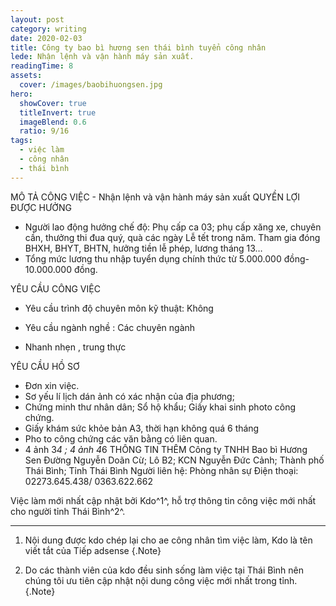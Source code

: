 ```yaml
---
layout: post
category: writing
date: 2020-02-03
title: Công ty bao bì hương sen thái bình tuyển công nhân
lede: Nhận lệnh và vận hành máy sản xuất.
readingTime: 8
assets:
  cover: /images/baobihuongsen.jpg
hero:
  showCover: true
  titleInvert: true
  imageBlend: 0.6
  ratio: 9/16
tags:
  - việc làm
  - công nhân
  - thái bình
---
```

<Media ratio="708/1500" image="/images/baobihuongsen.jpg" />
MÔ TẢ CÔNG VIỆC
- Nhận lệnh và vận hành máy sản xuất
QUYỀN LỢI ĐƯỢC HƯỞNG

- Người lao động hưởng chế độ: Phụ cấp ca 03; phụ cấp xăng xe, chuyên cần, thưởng thi đua quý, quà các ngày Lễ tết trong năm. Tham gia đóng BHXH, BHYT, BHTN, hưởng tiền lễ phép, lương tháng 13…
- Tổng mức lương thu nhập tuyển dụng chính thức từ 5.000.000 đồng- 10.000.000 đồng.



YÊU CẦU CÔNG VIỆC

- Yêu cầu trình độ chuyên môn kỹ thuật:  Không
- Yêu cầu ngành nghề : Các chuyên ngành

- Nhanh nhẹn , trung thực

YÊU CẦU HỒ SƠ

- Đơn xin việc.
- Sơ yếu lí lịch dán ảnh có xác nhận của địa phương;
- Chứng minh thư nhân dân; Sổ hộ khẩu; Giấy khai sinh photo công chứng.
- Giấy khám sức khỏe bản A3, thời hạn không quá 6 tháng
- Pho to công chứng các văn bằng có liên quan.
- 4 ảnh 3*4 ; 4 ảnh 4*6
THÔNG TIN THÊM
Công ty TNHH Bao bì Hương Sen
Đường Nguyễn Doãn Cừ; Lô B2; KCN Nguyễn Đức Cảnh; Thành phố Thái Bình; Tỉnh Thái Bình
Người liên hệ: Phòng nhân sự
Điện thoại: 02273.645.438/ 0363.622.662

<!-- @[MarkdownNote](note="These projects are not publicly available. Completed in collaboration with Grant Foster, Jason Armstrong, Jonathan Palasty, Cynthia Sánchez García and Antonio de Perio while working for Ward6.") -->

Việc làm mới nhất cập nhật bởi Kdo^1^, hỗ trợ thông tin công việc mới nhất cho người tỉnh Thái Bình^2^.

---

1. Nội dung được kdo chép lại cho ae công nhân tìm việc làm, Kdo là tên viết tắt của Tiếp adsense {.Note}

2. Do các thành viên của kdo đều sinh sống làm việc tại Thái Bình nên chúng tôi ưu tiên cập nhật nội dung công việc mới nhất trong tỉnh. {.Note}

<script>
import Media from "../../src/components/Media";
import MediaVideo from "../../src/components/MediaVideo";
import PostButton from "../../src/components/PostButton";
export default {
  components: {
    Media,
    MediaVideo,
    PostButton,
  }
}
</script>
